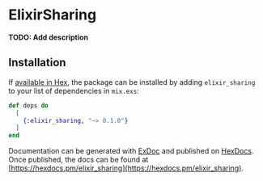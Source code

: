 # ElixirSharing

**TODO: Add description**

## Installation

If [available in Hex](https://hex.pm/docs/publish), the package can be installed
by adding `elixir_sharing` to your list of dependencies in `mix.exs`:

```elixir
def deps do
  [
    {:elixir_sharing, "~> 0.1.0"}
  ]
end
```

Documentation can be generated with [ExDoc](https://github.com/elixir-lang/ex_doc)
and published on [HexDocs](https://hexdocs.pm). Once published, the docs can
be found at [https://hexdocs.pm/elixir_sharing](https://hexdocs.pm/elixir_sharing).

